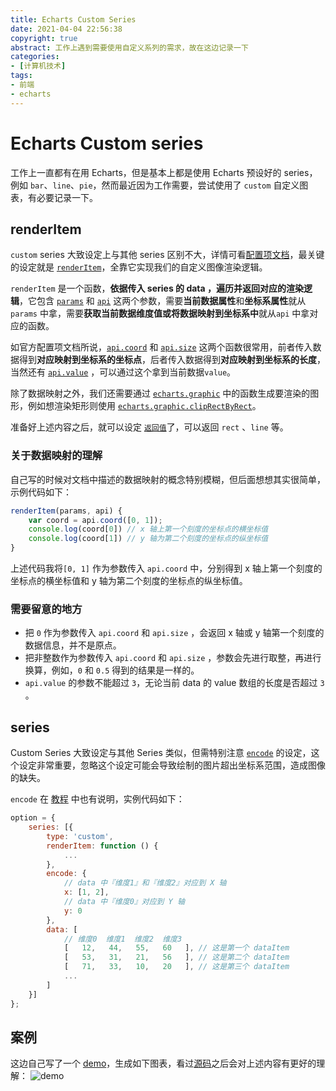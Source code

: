 ```yaml
---
title: Echarts Custom Series
date: 2021-04-04 22:56:38
copyright: true
abstract: 工作上遇到需要使用自定义系列的需求，故在这边记录一下
categories:
- [计算机技术]
tags:
- 前端
- echarts
---
```

# Echarts Custom series

工作上一直都有在用 Echarts，但是基本上都是使用 Echarts 预设好的 series，例如 `bar`、`line`、`pie`，然而最近因为工作需要，尝试使用了 `custom` 自定义图表，有必要记录一下。

## renderItem

`custom` series 大致设定上与其他 series 区别不大，详情可看[配置项文档](https://echarts.apache.org/zh/option.html#series-custom)，最关键的设定就是 [`renderItem`](https://echarts.apache.org/zh/option.html#series-custom.renderItem)，全靠它实现我们的自定义图像渲染逻辑。

 `renderItem` 是一个函数，**依据传入 series 的 data ，遍历并返回对应的渲染逻辑**，它包含 [`params`](https://echarts.apache.org/zh/option.html#series-custom.renderItem.arguments.params) 和 [`api`](https://echarts.apache.org/zh/option.html#series-custom.renderItem.arguments.api) 这两个参数，需要**当前数据属性**和**坐标系属性**就从 `params` 中拿，需要**获取当前数据维度值或将数据映射到坐标系中**就从`api` 中拿对应的函数。

如官方配置项文档所说，[`api.coord`](https://echarts.apache.org/zh/option.html#series-custom.renderItem.arguments.api.coord) 和 [`api.size`](https://echarts.apache.org/zh/option.html#series-custom.renderItem.arguments.api.size)  这两个函数很常用，前者传入数据得到**对应映射到坐标系的坐标点**，后者传入数据得到**对应映射到坐标系的长度**，当然还有 [`api.value`](https://echarts.apache.org/zh/option.html#series-custom.renderItem.arguments.api.value) ，可以通过这个拿到当前数据`value`。

除了数据映射之外，我们还需要通过 [`echarts.graphic`](https://echarts.apache.org/zh/api.html#echarts.graphic) 中的函数生成要渲染的图形，例如想渲染矩形则使用 [`echarts.graphic.clipRectByRect`](https://echarts.apache.org/zh/api.html#echarts.graphic.clipRectByRect)。

准备好上述内容之后，就可以设定 [`返回值`](https://echarts.apache.org/zh/option.html#series-custom.renderItem)了，可以返回 `rect` 、`line` 等。

### 关于数据映射的理解

自己写的时候对文档中描述的数据映射的概念特别模糊，但后面想想其实很简单，示例代码如下：

```javascript
renderItem(params, api) {
	var coord = api.coord([0, 1]);
    console.log(coord[0]) // x 轴上第一个刻度的坐标点的横坐标值
    console.log(coord[1]) // y 轴为第二个刻度的坐标点的纵坐标值
}
```

上述代码我将`[0, 1]` 作为参数传入 `api.coord` 中，分别得到 x 轴上第一个刻度的坐标点的横坐标值和 y 轴为第二个刻度的坐标点的纵坐标值。

### 需要留意的地方

- 把 `0` 作为参数传入 `api.coord` 和 `api.size` ，会返回 x 轴或 y 轴第一个刻度的数据信息，并不是原点。
- 把非整数作为参数传入 `api.coord` 和 `api.size` ，参数会先进行取整，再进行换算，例如，`0` 和 `0.5` 得到的结果是一样的。
- `api.value` 的参数不能超过 `3`，无论当前 data 的 value 数组的长度是否超过 `3` 。

## series

Custom Series 大致设定与其他 Series 类似，但需特别注意 [`encode`](https://echarts.apache.org/zh/option.html#series-custom.encode) 的设定，这个设定非常重要，忽略这个设定可能会导致绘制的图片超出坐标系范围，造成图像的缺失。

`encode` 在 [教程](https://echarts.apache.org/zh/tutorial.html#%E8%87%AA%E5%AE%9A%E4%B9%89%E7%B3%BB%E5%88%97) 中也有说明，实例代码如下：

```javascript
option = {
    series: [{
        type: 'custom',
        renderItem: function () {
            ...
        },
        encode: {
            // data 中『维度1』和『维度2』对应到 X 轴
            x: [1, 2],
            // data 中『维度0』对应到 Y 轴
            y: 0
        },
        data: [
            // 维度0  维度1  维度2  维度3
            [   12,   44,   55,   60   ], // 这是第一个 dataItem
            [   53,   31,   21,   56   ], // 这是第二个 dataItem
            [   71,   33,   10,   20   ], // 这是第三个 dataItem
            ...
        ]
    }]
};
```



## 案例

这边自己写了一个 [demo](https://trcat.github.io/echart/)，生成如下图表，看过[源码](https://github.com/trcat/echart)之后会对上述内容有更好的理解：
![demo](demo.png)